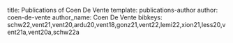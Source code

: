title: Publications of Coen De Vente
template: publications-author
author: coen-de-vente
author_name: Coen De Vente
bibkeys: schw22,vent21,vent20,ardu20,vent18,gonz21,vent22,lemi22,xion21,less20,vent21a,vent20a,schw22a